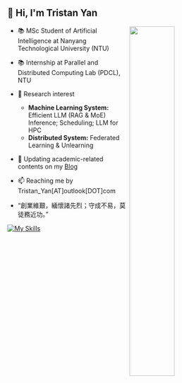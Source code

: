 ## 👋 Hi, I'm Tristan Yan

<a href="https://github.com/YANthinkn?tab=repositories" >
  <img align=right width="45%" src="https://github-readme-stats.vercel.app/api?username=YANthinkn&show_icons=true&theme=algolia" />
</a>

- 📚 MSc Student of Artificial Intelligence at Nanyang Technological University (NTU)

- 📚 Internship at Parallel and Distributed Computing Lab (PDCL), NTU

- 🔎 Research interest
  - **Machine Learning System:** Efficient LLM (RAG & MoE) Inference; Scheduling; LLM for HPC
  - **Distributed System:** Federated Learning & Unlearning

- 📑 Updating academic-related contents on my [Blog](https://tristanyan.cn)
  
- 📫 Reaching me by Tristan_Yan[AT]outlook[DOT]com

- “創業維艱，緬懷諸先烈；守成不易，莫徒務近功。”

[![My Skills](https://skillicons.dev/icons?i=python,go,linux,docker,grafana,kubernetes,git,vim,aws,gcp,azure,markdown,latex)](https://skillicons.dev)

